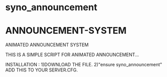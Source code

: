 # syno_announcement
# ANNOUNCEMENT-SYSTEM
ANIMATED ANNOUNCEMENT SYSTEM 


THIS IS A SIMPLE SCRIPT FOR ANIMATED ANNOUNCEMENT...

INSTALLATION :
  1)DOWNLOAD THE FILE.
  2)"ensure syno_announcement" ADD THIS TO YOUR SERVER.CFG. 
